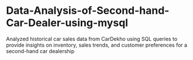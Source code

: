 # Data-Analysis-of-Second-hand-Car-Dealer-using-mysql
Analyzed historical car sales data from CarDekho using SQL queries to provide insights on inventory, sales trends, and customer preferences for a second-hand car dealership 
